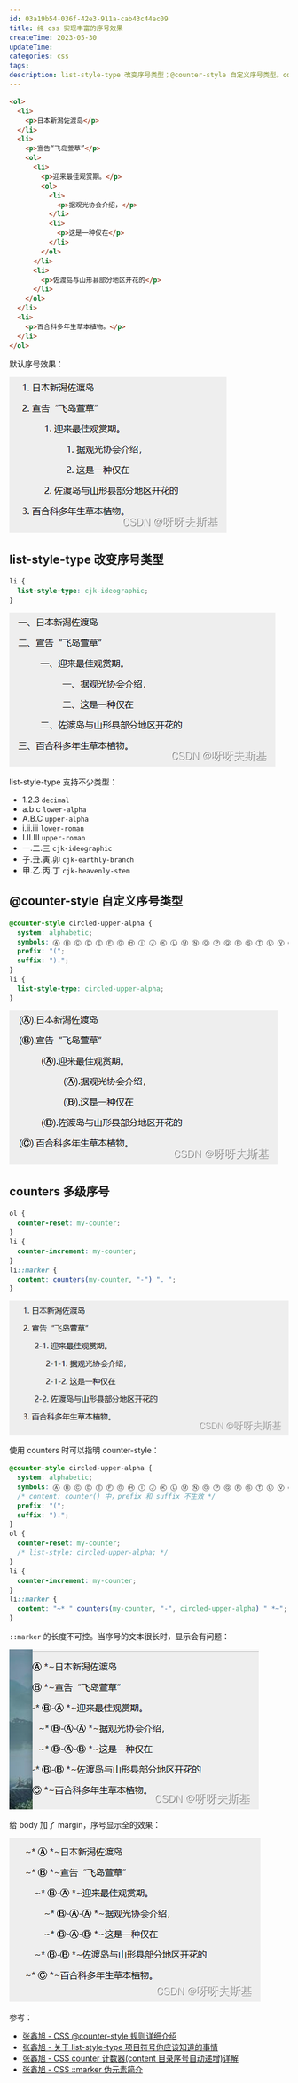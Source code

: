 ```yaml
---
id: 03a19b54-036f-42e3-911a-cab43c44ec09
title: 纯 css 实现丰富的序号效果
createTime: 2023-05-30
updateTime:
categories: css
tags:
description: list-style-type 改变序号类型；@counter-style 自定义序号类型。counters 多级序号
---
```


```html
<ol>
  <li>
    <p>日本新潟佐渡岛</p>
  </li>
  <li>
    <p>宣告“飞岛萱草”</p>
    <ol>
      <li>
        <p>迎来最佳观赏期。</p>
        <ol>
          <li>
            <p>据观光协会介绍，</p>
          </li>
          <li>
            <p>这是一种仅在</p>
          </li>
        </ol>
      </li>
      <li>
        <p>佐渡岛与山形县部分地区开花的</p>
      </li>
    </ol>
  </li>
  <li>
    <p>百合科多年生草本植物。</p>
  </li>
</ol>
```

默认序号效果：

![在这里插入图片描述](../post-assets/1dc44685-fa03-4057-8171-b09578a4d475.png)

## list-style-type 改变序号类型

```css
li {
  list-style-type: cjk-ideographic;
}
```

![在这里插入图片描述](../post-assets/33e1374f-d304-4855-9d7c-d5c325ba3d41.png)

list-style-type 支持不少类型：

- 1.2.3 `decimal`
- a.b.c `lower-alpha `
- A.B.C `upper-alpha `
- i.ii.iii `lower-roman`
- I.II.III `upper-roman`
- 一.二.三 `cjk-ideographic`
- 子.丑.寅.卯 `cjk-earthly-branch`
- 甲.乙.丙.丁 `cjk-heavenly-stem`

## @counter-style 自定义序号类型

```css
@counter-style circled-upper-alpha {
  system: alphabetic;
  symbols: Ⓐ Ⓑ Ⓒ Ⓓ Ⓔ Ⓕ Ⓖ Ⓗ Ⓘ Ⓙ Ⓚ Ⓛ Ⓜ Ⓝ Ⓞ Ⓟ Ⓠ Ⓡ Ⓢ Ⓣ Ⓤ Ⓥ Ⓦ Ⓧ Ⓨ Ⓩ;
  prefix: "(";
  suffix: ").";
}
li {
  list-style-type: circled-upper-alpha;
}
```

![在这里插入图片描述](../post-assets/12dc531e-5e45-4b7a-aaf4-ced8a6f7c4b8.png)

## counters 多级序号

```css
ol {
  counter-reset: my-counter;
}
li {
  counter-increment: my-counter;
}
li::marker {
  content: counters(my-counter, "-") ". ";
}
```

![在这里插入图片描述](../post-assets/b8e898b3-6c47-4cb3-be35-19666ec657ed.png)

使用 counters 时可以指明 counter-style：

```css
@counter-style circled-upper-alpha {
  system: alphabetic;
  symbols: Ⓐ Ⓑ Ⓒ Ⓓ Ⓔ Ⓕ Ⓖ Ⓗ Ⓘ Ⓙ Ⓚ Ⓛ Ⓜ Ⓝ Ⓞ Ⓟ Ⓠ Ⓡ Ⓢ Ⓣ Ⓤ Ⓥ Ⓦ Ⓧ Ⓨ Ⓩ;
  /* content: counter() 中，prefix 和 suffix 不生效 */
  prefix: "(";
  suffix: ").";
}
ol {
  counter-reset: my-counter;
  /* list-style: circled-upper-alpha; */
}
li {
  counter-increment: my-counter;
}
li::marker {
  content: "~* " counters(my-counter, "-", circled-upper-alpha) " *~";
}
```

`::marker` 的长度不可控。当序号的文本很长时，显示会有问题：

![在这里插入图片描述](../post-assets/9ecce454-851b-4e80-a18e-24961d0da481.png)

给 body 加了 margin，序号显示全的效果：

![在这里插入图片描述](../post-assets/48296f3f-40bb-42f9-b2f1-a06b5de8dc19.png)

参考：

- [张鑫旭 - CSS @counter-style 规则详细介绍](https://www.zhangxinxu.com/wordpress/2021/10/css-counter-style/)
- [张鑫旭 - 关于 list-style-type 项目符号你应该知道的事情](https://www.zhangxinxu.com/wordpress/2022/11/about-css-list-style-type-item/)
- [张鑫旭 - CSS counter 计数器(content 目录序号自动递增)详解](https://www.zhangxinxu.com/wordpress/2014/08/css-counters-automatic-number-content/)
- [张鑫旭 - CSS ::marker 伪元素简介](https://www.zhangxinxu.com/wordpress/2021/02/css-marker-pseudo-element/)
